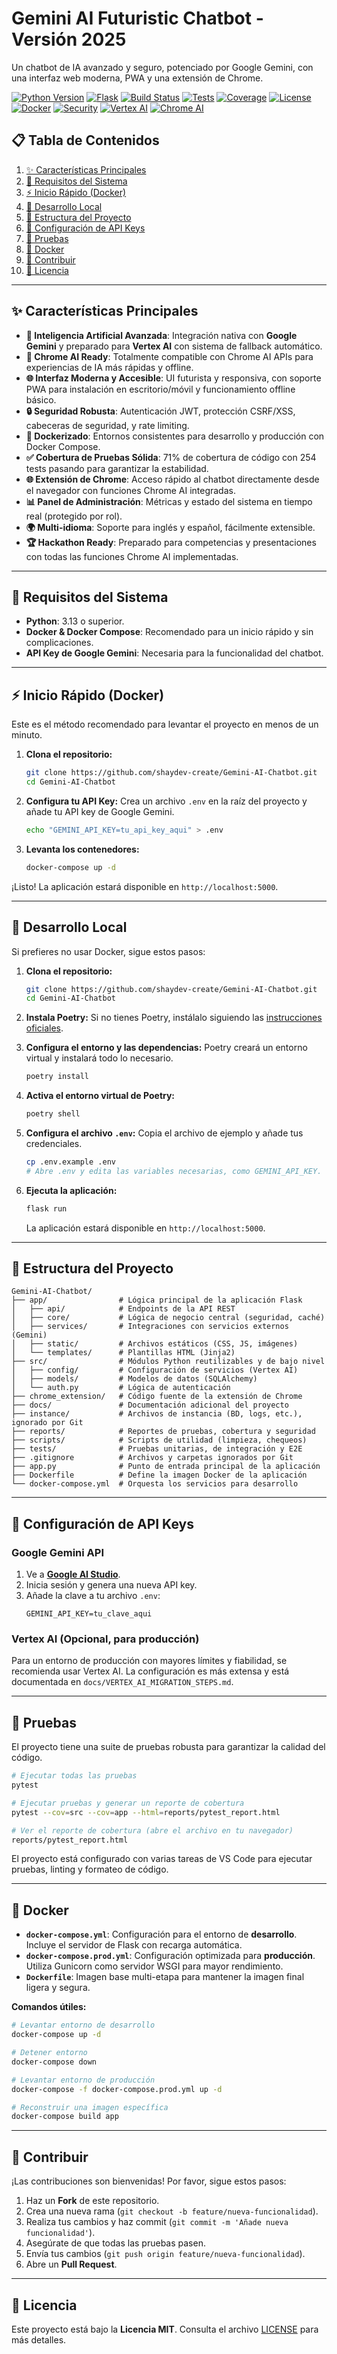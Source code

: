 # Gemini AI Futuristic Chatbot - Versión 2025

Un chatbot de IA avanzado y seguro, potenciado por Google Gemini, con una interfaz web moderna, PWA y una extensión de Chrome.

[![Python Version](https://img.shields.io/badge/Python-3.13%2B-blue.svg)](https://python.org)
[![Flask](https://img.shields.io/badge/Flask-3.0%2B-green.svg)](https://flask.palletsprojects.com/)
[![Build Status](https://img.shields.io/badge/Build-Passing-brightgreen.svg)](https://github.com/shaydev-create/Gemini-AI-Chatbot/actions)
[![Tests](https://img.shields.io/badge/Tests-254%20Passing-brightgreen.svg)](tests/)
[![Coverage](https://img.shields.io/badge/Coverage-71%25-green.svg)](reports/pytest_report.html)
[![License](https://img.shields.io/badge/License-MIT-yellow.svg)](LICENSE)
[![Docker](https://img.shields.io/badge/Docker-Ready-blue.svg)](Dockerfile)
[![Security](https://img.shields.io/badge/Security-Hardened-red.svg)](SECURITY.md)
[![Vertex AI](https://img.shields.io/badge/Vertex%20AI-Ready-orange.svg)](docs/VERTEX_AI_MIGRATION_STEPS.md)
[![Chrome AI](https://img.shields.io/badge/Chrome%20AI-Integrated-purple.svg)](chrome_extension/)

## 📋 Tabla de Contenidos

1.  [✨ Características Principales](#-características-principales)
2.  [🔧 Requisitos del Sistema](#-requisitos-del-sistema)
3.  [⚡ Inicio Rápido (Docker)](#-inicio-rápido-docker)
4.  [🚀 Desarrollo Local](#-desarrollo-local)
5.  [📂 Estructura del Proyecto](#-estructura-del-proyecto)
6.  [🔑 Configuración de API Keys](#-configuración-de-api-keys)
7.  [🧪 Pruebas](#-pruebas)
8.  [🐳 Docker](#-docker)
9.  [🤝 Contribuir](#-contribuir)
10. [📄 Licencia](#-licencia)

---

## ✨ Características Principales

- **🤖 Inteligencia Artificial Avanzada**: Integración nativa con **Google Gemini** y preparado para **Vertex AI** con sistema de fallback automático.
- **🧠 Chrome AI Ready**: Totalmente compatible con Chrome AI APIs para experiencias de IA más rápidas y offline.
- **🌐 Interfaz Moderna y Accesible**: UI futurista y responsiva, con soporte PWA para instalación en escritorio/móvil y funcionamiento offline básico.
- **🔒 Seguridad Robusta**: Autenticación JWT, protección CSRF/XSS, cabeceras de seguridad, y rate limiting.
- **🐳 Dockerizado**: Entornos consistentes para desarrollo y producción con Docker Compose.
- **✅ Cobertura de Pruebas Sólida**: 71% de cobertura de código con 254 tests pasando para garantizar la estabilidad.
- **🌐 Extensión de Chrome**: Acceso rápido al chatbot directamente desde el navegador con funciones Chrome AI integradas.
- **📊 Panel de Administración**: Métricas y estado del sistema en tiempo real (protegido por rol).
- **🌍 Multi-idioma**: Soporte para inglés y español, fácilmente extensible.
- **🏆 Hackathon Ready**: Preparado para competencias y presentaciones con todas las funciones Chrome AI implementadas.

---

## 🔧 Requisitos del Sistema

- **Python**: 3.13 o superior.
- **Docker & Docker Compose**: Recomendado para un inicio rápido y sin complicaciones.
- **API Key de Google Gemini**: Necesaria para la funcionalidad del chatbot.

---

## ⚡ Inicio Rápido (Docker)

Este es el método recomendado para levantar el proyecto en menos de un minuto.

1.  **Clona el repositorio:**
    ```bash
    git clone https://github.com/shaydev-create/Gemini-AI-Chatbot.git
    cd Gemini-AI-Chatbot
    ```

2.  **Configura tu API Key:**
    Crea un archivo `.env` en la raíz del proyecto y añade tu API key de Google Gemini.
    ```bash
    echo "GEMINI_API_KEY=tu_api_key_aqui" > .env
    ```

3.  **Levanta los contenedores:**
    ```bash
    docker-compose up -d
    ```

¡Listo! La aplicación estará disponible en `http://localhost:5000`.

---

## 🚀 Desarrollo Local

Si prefieres no usar Docker, sigue estos pasos:

1.  **Clona el repositorio:**
    ```bash
    git clone https://github.com/shaydev-create/Gemini-AI-Chatbot.git
    cd Gemini-AI-Chatbot
    ```

2.  **Instala Poetry:**
    Si no tienes Poetry, instálalo siguiendo las [instrucciones oficiales](https://python-poetry.org/docs/#installation).

3.  **Configura el entorno y las dependencias:**
    Poetry creará un entorno virtual y instalará todo lo necesario.
    ```bash
    poetry install
    ```

4.  **Activa el entorno virtual de Poetry:**
    ```bash
    poetry shell
    ```

5.  **Configura el archivo `.env`:**
    Copia el archivo de ejemplo y añade tus credenciales.
    ```bash
    cp .env.example .env
    # Abre .env y edita las variables necesarias, como GEMINI_API_KEY.
    ```

6.  **Ejecuta la aplicación:**
    ```bash
    flask run
    ```
    La aplicación estará disponible en `http://localhost:5000`.

---

## 📂 Estructura del Proyecto

```
Gemini-AI-Chatbot/
├── app/                # Lógica principal de la aplicación Flask
│   ├── api/            # Endpoints de la API REST
│   ├── core/           # Lógica de negocio central (seguridad, caché)
│   ├── services/       # Integraciones con servicios externos (Gemini)
│   ├── static/         # Archivos estáticos (CSS, JS, imágenes)
│   └── templates/      # Plantillas HTML (Jinja2)
├── src/                # Módulos Python reutilizables y de bajo nivel
│   ├── config/         # Configuración de servicios (Vertex AI)
│   ├── models/         # Modelos de datos (SQLAlchemy)
│   └── auth.py         # Lógica de autenticación
├── chrome_extension/   # Código fuente de la extensión de Chrome
├── docs/               # Documentación adicional del proyecto
├── instance/           # Archivos de instancia (BD, logs, etc.), ignorado por Git
├── reports/            # Reportes de pruebas, cobertura y seguridad
├── scripts/            # Scripts de utilidad (limpieza, chequeos)
├── tests/              # Pruebas unitarias, de integración y E2E
├── .gitignore          # Archivos y carpetas ignorados por Git
├── app.py              # Punto de entrada principal de la aplicación
├── Dockerfile          # Define la imagen Docker de la aplicación
└── docker-compose.yml  # Orquesta los servicios para desarrollo
```

---

## 🔑 Configuración de API Keys

### Google Gemini API

1.  Ve a **[Google AI Studio](https://aistudio.google.com/)**.
2.  Inicia sesión y genera una nueva API key.
3.  Añade la clave a tu archivo `.env`:
    ```
    GEMINI_API_KEY=tu_clave_aqui
    ```

### Vertex AI (Opcional, para producción)

Para un entorno de producción con mayores límites y fiabilidad, se recomienda usar Vertex AI. La configuración es más extensa y está documentada en `docs/VERTEX_AI_MIGRATION_STEPS.md`.

---

## 🧪 Pruebas

El proyecto tiene una suite de pruebas robusta para garantizar la calidad del código.

```bash
# Ejecutar todas las pruebas
pytest

# Ejecutar pruebas y generar un reporte de cobertura
pytest --cov=src --cov=app --html=reports/pytest_report.html

# Ver el reporte de cobertura (abre el archivo en tu navegador)
reports/pytest_report.html
```
El proyecto está configurado con varias tareas de VS Code para ejecutar pruebas, linting y formateo de código.

---

## 🐳 Docker

-   **`docker-compose.yml`**: Configuración para el entorno de **desarrollo**. Incluye el servidor de Flask con recarga automática.
-   **`docker-compose.prod.yml`**: Configuración optimizada para **producción**. Utiliza Gunicorn como servidor WSGI para mayor rendimiento.
-   **`Dockerfile`**: Imagen base multi-etapa para mantener la imagen final ligera y segura.

**Comandos útiles:**
```bash
# Levantar entorno de desarrollo
docker-compose up -d

# Detener entorno
docker-compose down

# Levantar entorno de producción
docker-compose -f docker-compose.prod.yml up -d

# Reconstruir una imagen específica
docker-compose build app
```

---

## 🤝 Contribuir

¡Las contribuciones son bienvenidas! Por favor, sigue estos pasos:

1.  Haz un **Fork** de este repositorio.
2.  Crea una nueva rama (`git checkout -b feature/nueva-funcionalidad`).
3.  Realiza tus cambios y haz commit (`git commit -m 'Añade nueva funcionalidad'`).
4.  Asegúrate de que todas las pruebas pasen.
5.  Envía tus cambios (`git push origin feature/nueva-funcionalidad`).
6.  Abre un **Pull Request**.

---

## 📄 Licencia

Este proyecto está bajo la **Licencia MIT**. Consulta el archivo [LICENSE](LICENSE) para más detalles.
